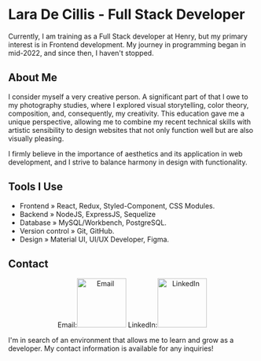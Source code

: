 # Lara De Cillis - Full Stack Developer

Currently, I am training as a Full Stack developer at Henry, but my primary interest is in Frontend development. My journey in programming began in mid-2022, and since then, I haven't stopped. 


## About Me

I consider myself a very creative person. A significant part of that I owe to my photography studies, where I explored visual storytelling, color theory, composition, and, consequently, my creativity. This education gave me a unique perspective, allowing me to combine my recent technical skills with artistic sensibility to design websites that not only function well but are also visually pleasing.

I firmly believe in the importance of aesthetics and its application in web development, and I strive to balance harmony in design with functionality.


## Tools I Use

- Frontend » React, Redux, Styled-Component, CSS Modules.
- Backend » NodeJS, ExpressJS, Sequelize
- Database » MySQL/Workbench, PostgreSQL.
- Version control » Git, GitHub.
- Design » Material UI, UI/UX Developer, Figma.

## Contact

<p align="center">
    Email:<a href="mailto:laradecillis@hotmail.com"><img src="https://upload.wikimedia.org/wikipedia/commons/thumb/f/f7/Microsoft_Outlook_2013-2019_logo.svg/1081px-Microsoft_Outlook_2013-2019_logo.svg.png" alt="Email" width="100" height="auto"></a>
    LinkedIn:<a href="https://www.linkedin.com/in/laradecillis/"><img src="https://upload.wikimedia.org/wikipedia/commons/thumb/c/ca/LinkedIn_logo_initials.png/640px-LinkedIn_logo_initials.png" alt="LinkedIn" width="100" height="auto"></a>
</p>


I'm in search of an environment that allows me to learn and grow as a developer. My contact information is available for any inquiries!


<!--
**LaraDC5/LaraDC5** is a ✨ _special_ ✨ repository because its `README.md` (this file) appears on your GitHub profile.

Here are some ideas to get you started:

- 🔭 I’m currently working on ...
- 🌱 I’m currently learning ...
- 👯 I’m looking to collaborate on ...
- 🤔 I’m looking for help with ...
- 💬 Ask me about ...
- 📫 How to reach me: ...
- 😄 Pronouns: ...
- ⚡ Fun fact: ...
-->

